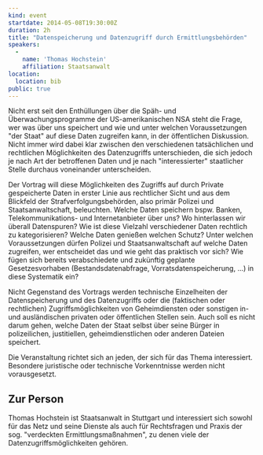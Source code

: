 ```yaml
---
kind: event
startdate: 2014-05-08T19:30:00Z
duration: 2h
title: "Datenspeicherung und Datenzugriff durch Ermittlungsbehörden"
speakers:
  -
    name: 'Thomas Hochstein'
    affiliation: Staatsanwalt
location:
  location: bib
public: true
---
```

Nicht erst seit den Enthüllungen über die Späh- und
Überwachungsprogramme der US-amerikanischen NSA steht die Frage, wer
was über uns speichert und wie und unter welchen Voraussetzungen "der
Staat" auf diese Daten zugreifen kann, in der öffentlichen Diskussion.
Nicht immer wird dabei klar zwischen den verschiedenen tatsächlichen
und rechtlichen Möglichkeiten des Datenzugriffs unterschieden, die
sich jedoch je nach Art der betroffenen Daten und je nach
"interessierter" staatlicher Stelle durchaus voneinander
unterscheiden.

Der Vortrag will diese Möglichkeiten des Zugriffs auf durch Private
gespeicherte Daten in erster Linie aus rechtlicher Sicht und aus dem
Blickfeld der Strafverfolgungsbehörden, also primär Polizei und
Staatsanwaltschaft, beleuchten. Welche Daten speichern bspw. Banken,
Telekommunikations- und Internetanbieter über uns? Wo hinterlassen wir
überall Datenspuren? Wie ist diese Vielzahl verschiedener Daten
rechtlich zu kategorisieren? Welche Daten genießen welchen Schutz?
Unter welchen Voraussetzungen dürfen Polizei und Staatsanwaltschaft
auf welche Daten zugreifen, wer entscheidet das und wie geht das
praktisch vor sich? Wie fügen sich bereits verabschiedete und
zukünftig geplante Gesetzesvorhaben (Bestandsdatenabfrage,
Vorratsdatenspeicherung, ...) in diese Systematik ein?

Nicht Gegenstand des Vortrags werden technische Einzelheiten der
Datenspeicherung und des Datenzugriffs oder die (faktischen oder
rechtlichen) Zugriffsmöglichkeiten von Geheimdiensten oder sonstigen
in- und ausländischen privaten oder öffentlichen Stellen sein. Auch
soll es nicht darum gehen, welche Daten der Staat selbst über seine
Bürger in polizeilichen, justitiellen, geheimdienstlichen oder
anderen Dateien speichert.

Die Veranstaltung richtet sich an jeden, der sich für das Thema
interessiert. Besondere juristische oder technische Vorkenntnisse
werden nicht vorausgesetzt.

## Zur Person

Thomas Hochstein ist Staatsanwalt in Stuttgart und interessiert
sich sowohl für das Netz und seine Dienste als auch für
Rechtsfragen und Praxis der sog. "verdeckten Ermittlungsmaßnahmen",
zu denen viele der Datenzugriffsmöglichkeiten gehören.
